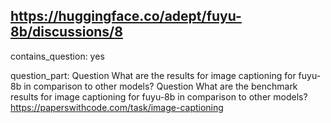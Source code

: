 ## https://huggingface.co/adept/fuyu-8b/discussions/8

contains_question: yes

question_part: Question What are the results for image captioning for fuyu-8b in comparison to other models? 
Question What are the benchmark results for image captioning for fuyu-8b in comparison to other models? https://paperswithcode.com/task/image-captioning
